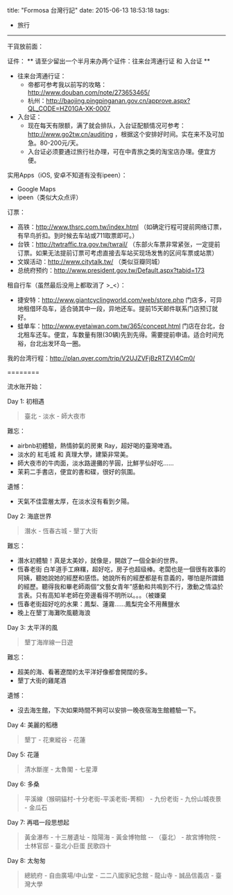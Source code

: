 title: "Formosa 台灣行記" 
date: 2015-06-13 18:53:18
tags:
- 旅行

---

干貨放前面：

证件：
** 请至少留出一个半月来办两个证件：往来台湾通行证 和 入台证 **
- 往来台湾通行证：
	- 帝都可参考我以前写的攻略：http://www.douban.com/note/273653465/
	- 杭州：http://baojing.pingpinganan.gov.cn/approve.aspx?QL_CODE=HZ01GA-XK-0007
- 入台证：
	- 现在每天有限额，满了就会排队，入台证配额情况可参考：http://www.go2tw.cn/auditing ，根据这个安排好时间。实在来不及可加急。80-200元/天。
	- 入台证必须要通过旅行社办理，可在中青旅之类的淘宝店办理。便宜方便。

实用Apps（iOS, 安卓不知道有没有ipeen）：
- Google Maps
- ipeen（类似大众点评）

订票：
- 高铁：http://www.thsrc.com.tw/index.html （如确定行程可提前网络订票，有早鸟折扣。到时候去车站或711取票即可。）
- 台铁：http://twtraffic.tra.gov.tw/twrail/ （东部火车票非常紧张，一定提前订票。如果无法提前订票可考虑直接去车站买现场发售的区间车票或站票）
- 文娱活动：http://www.citytalk.tw/ （类似豆瓣同城）
- 总统府预约：http://www.president.gov.tw/Default.aspx?tabid=173

<!-- more -->

租自行车（虽然最后没用上都取消了 >_<）：
- 捷安特：http://www.giantcyclingworld.com/web/store.php
	门店多，可异地租借环岛车，适合骑其中一段，异地还车。提前15天邮件联系门店预订就好。
- 蛙单车：http://www.eyetaiwan.com.tw/365/concept.html
	门店在台北，台北租车还车。便宜，车数量有限(30辆)先到先得。需要提前申请。适合时间充裕，台北出发环岛一圈。

我的台湾行程：http://plan.qyer.com/trip/V2UJZVFjBzRTZVI4Cm0/

========


流水账开始：

Day 1: 初相遇

> 臺北 - 淡水 - 師大夜市

<!-- 下了飛機，感覺特別恍惚。之前還在霧霾濃重的杭州（離開時杭州天氣很差），2h之後就已經置身臺北。手機信號也變成了“台灣大哥大”，倒是頗為喜感。不過不容我感慨，出機場之後熱浪襲來，頓時開始嘩嘩流汗。。。

於是吃過飯，去到之前訂好的airbnb。host是超帥超青春的帥哥Ray，下樓接我，幫我提行李上樓，給我介紹住其他房間的室友、房間設施，還請我喝臺灣啤酒。第一口台灣啤酒的感覺，真是好喝到哭啊！！Ray看著都很開心，說請對了。

簡單安頓之後就出發，去附近的國父紀念館，恰逢整點，看到了表演的尾巴。

然後坐捷運去淡水，因為同學告訴我，淡水漁人碼頭的夕陽很美。之前說過，那天超熱，但去了淡水，在淡水河畔走的時候，小風吹著，消散了酷暑，頗有幾分愜意。

在灣灣，最大的感受就是那裏的人們都很閑適，不似這邊的匆忙急躁。比如淡水河畔見到幾個人在一棵大榕樹下彈吉他唱歌，不緊不慢的。 -->

難忘：
- airbnb初體驗，熱情帥氣的房東 Ray，超好喝的臺灣啤酒。
- 淡水的 紅毛城 和 真理大學，建築非常美。
- 師大夜市的牛肉面，淡水路邊攤的芋圓，比鮮芋仙好吃……
- 茉莉二手書店，便宜的書和碟，很好的氛圍。

遺憾：
- 天氣不佳雲層太厚，在淡水沒有看到夕陽。

Day 2: 海底世界

> 潛水 - 恆春古城 - 墾丁大街

<!-- 早晨高鐵到左營（高雄），之後便包車去墾丁。原本打算先安頓下來的，但聽說我們想潛水司機說不如先去問問情況，在途中後壁湖一家潛水店下車問情況，那時大概是11點多，台灣的旅館都要到下午3點才能入住，於是干脆就改成當天潛水，這樣第二天會有一整天的時間來沿墾丁海岸線玩。覺得這樣也蠻不錯。

我是去之前就想要岸潛的，而兩位同伴都只想嘗試浮潛。幾番說服未果，只好兵分兩路，他倆浮潛，我去岸潛。回來交流，各自都很滿足。也好。

潛水真是太神奇的體驗，由於我是一個人，於是教練就一對一教學。教我水下基本的交流手語，平衡耳壓、面鏡除水等簡單教學之後，我其實還沒準備好，沒意識到已經結束教學要進行真正的潛水了。教練帶著我一路向下，讓我做平衡耳壓動作，可我當時特別緊張，呼吸也亂七八糟。根本做不出。不停的打手勢說我有問題，做不到，我要上去……教練只是在旁邊比劃堅持讓我做耳壓平衡。終於做出來了。然後調整之後呼吸也順了。第一關順利通過，繼續下潛。

之後的潛水之旅就很順暢了，基本不需要教練指揮，自己就可以獨立完成。看到各種小魚小蝦和珊瑚礁在我面前經過，真是太美妙。怎麼說呢，就像是，開啟了一個全新的世界。加上我從小就對水有莫名的親近和依戀，覺得潛水的決定真是太對了。

p.s. 從潛水出來一直超級興奮，以至於好久之後興奮之情漸漸消退才感覺肚子很痛。想起潛水為了加大重量都會在腰間綁一個重物，勒得蠻緊。大概是之前勒的。

潛完水，回到墾丁大街，安頓完畢，飽餐一頓。之後去恆春老街，吃了傳說中超好吃的水果，第一口鳳梨的味道，真是感動到想哭啊，各種水果都超級好吃，鳳梨完全不用蘸鹽水！去了海角七號阿嘉的家，進去需要門票，我們就沒有進去。買了明信片，蓋了章，去了旁邊新開的冰激凌店小坐。

在恆春老街最驚喜的是我們通過ipeen（灣灣版大眾點評app，最前面有說）看到的一家評分最高的麻曙店，抱著試試看的心態去找。這家是一個一百多年的老房子，房子很有味道。 -->

難忘：
- 潛水初體驗！真是太美妙，就像是，開啟了一個全新的世界。
- 恆春老街 白羊道手工麻糬，超好吃，房子也超级棒。老闆也是一個很有故事的阿姨，聽她說她的經歷和感悟。她說所有的經歷都是有意義的，哪怕是所謂錯的經歷。聽得我和畢老師兩個“文藝女青年”感動和共鳴到不行，激動之情溢於言表。只有高知羊老師在旁邊看得不明所以。。。（被嫌棄
- 恆春老街超好吃的水果：鳳梨、蓮霧……鳳梨完全不用蘸鹽水
- 晚上在墾丁海灘吹風聽海浪

Day 3: 太平洋的風

> 墾丁海岸線一日遊

難忘：
- 超美的海、看著遼闊的太平洋好像都會開闊的多。
- 墾丁大街的雞尾酒

遺憾：
- 沒去海生館，下次如果時間不夠可以安排一晚夜宿海生館體驗一下。

<!-- ** To be continued... **

前夜在青旅撿到了葉老師，於是今日變成四人行。租了電動車，先走東線，再走西線。

墾丁的海實在太美，太陽也是實在太曬。 -->

Day 4: 美麗的稻穗

> 墾丁 - 花東縱谷 - 花蓮



Day 5: 花蓮

> 清水斷崖 - 太魯閣 - 七星潭



Day 6: 多桑

> 平溪線（猴硐貓村-十分老街-平溪老街-菁桐） - 九份老街 - 九份山城夜景 - 金瓜石



Day 7: 再唱一段思想起

> 黃金瀑布 - 十三層遺址 - 陰陽海 - 黃金博物館 -- （臺北） - 故宮博物院 - 士林官邸 - 臺北小巨蛋 民歌四十



Day 8: 太匆匆

> 總統府 - 自由廣場/中山堂 - 二二八國家紀念館 - 龍山寺 - 誠品信義店 - 臺灣大學

